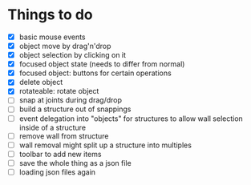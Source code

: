# Things to do

* [x] basic mouse events
* [x] object move by drag'n'drop
* [x] object selection by clicking on it
* [x] focused object state (needs to differ from normal)
* [x] focused object: buttons for certain operations
* [x] delete object
* [x] rotateable: rotate object
* [ ] snap at joints during drag/drop
* [ ] build a structure out of snappings
* [ ] event delegation into "objects" for structures to allow wall selection inside of a structure
* [ ] remove wall from structure
* [ ] wall removal might split up a structure into multiples
* [ ] toolbar to add new items
* [ ] save the whole thing as a json file
* [ ] loading json files again
